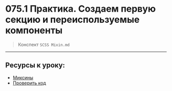 # 075.1 Практика. Создаем первую секцию и переиспользуемые компоненты

> Конспект `SCSS Mixin.md`

<hr>

## Ресурсы к уроку:

- [Миксины](https://sass-lang.com/documentation/at-rules/mixin/)
- [Проверить код](https://github.com/yankovalenko94/Webdev/tree/main/Ceramic_step_2)

